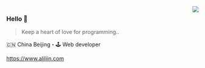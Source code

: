 <img align="right" src="https://github-readme-stats.vercel.app/api?username=aliliin&show_icons=true&icon_color=805AD5&text_color=718096&bg_color=ffffff&hide_title=true" />

### Hello 👋

> Keep a heart of love for programming..

🇨🇳 China Beijing・🕹 Web developer

https://www.aliliin.com

